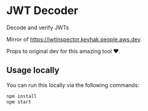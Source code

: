 # JWT Decoder

Decode and verify JWTs

Mirror of https://jwtinspector.kevhak.people.aws.dev. 

Props to original dev for this amazing tool ❤️.

## Usage locally

You can run this locally via the following commands:

```bash
npm install
npm start
```
